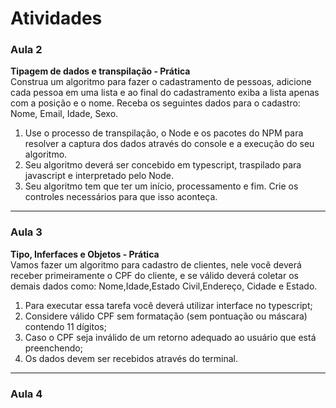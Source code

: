 # Atividades

### Aula 2
**Tipagem de dados e transpilação - Prática**<br> 
Construa um algoritmo para fazer o cadastramento de pessoas, adicione cada pessoa em uma lista e ao final do cadastramento exiba a lista apenas com a posição e o nome.
Receba os seguintes dados para o cadastro:
Nome, Email, Idade, Sexo.
1. Use o processo de transpilação, o Node e os pacotes do NPM para resolver a captura dos dados através do console e a execução do seu algoritmo. 
2. Seu algoritmo deverá ser concebido em typescript, traspilado para javascript e interpretado pelo Node.
3. Seu algoritmo tem que ter um início, processamento e fim. Crie os controles necessários para que isso aconteça.

<hr>

### Aula 3
**Tipo, Inferfaces e Objetos - Prática** <br>
Vamos fazer um algoritmo para cadastro de clientes, nele você deverá receber primeiramente o CPF do cliente, e se válido deverá coletar os demais dados como:
Nome,Idade,Estado Civil,Endereço, Cidade e Estado.
1. Para executar essa tarefa você deverá utilizar interface no typescript;
2. Considere válido CPF sem formatação (sem pontuação ou máscara) contendo 11 dígitos;
3. Caso o CPF seja inválido de um retorno adequado ao usuário que está preenchendo;
4. Os dados devem ser recebidos através do terminal.

<hr>

### Aula 4
